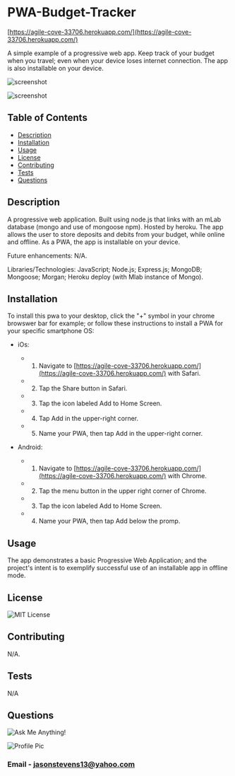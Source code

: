 # PWA-Budget-Tracker

[https://agile-cove-33706.herokuapp.com/](https://agile-cove-33706.herokuapp.com/)


A simple example of a progressive web app. Keep track of your budget when you travel; even when your device loses internet connection. The app is also installable on your device.


![screenshot](https://github.com/jasonstevens13/fitness-tracker/blob/master/public/images/screenshot1.JPG)

![screenshot](https://github.com/jasonstevens13/fitness-tracker/blob/master/public/images/screenshot2.JPG)



## Table of Contents
  * [Description](#description)
  * [Installation](#installation)
  * [Usage](#usage)
  * [License](#licesnse)
  * [Contributing](#contributing)
  * [Tests](#tests)
  * [Questions](#questions)
  
  
## Description
  A progressive web application. Built using node.js that links with an mLab database (mongo and use of mongoose npm). Hosted by heroku. The app allows the user to store deposits and debits from your budget, while online and offline. As a PWA, the app is installable on your device. 

  Future enhancements: N/A.

  Libraries/Technologies: JavaScript; Node.js; Express.js; MongoDB; Mongoose; Morgan; Heroku deploy (with Mlab instance of Mongo).
  
## Installation
  To install this pwa to your desktop, click the "+" symbol in your chrome browswer bar for example; or follow these instructions to install a PWA for your specific smartphone OS:

* iOs:

  * 1. Navigate to [https://agile-cove-33706.herokuapp.com/](https://agile-cove-33706.herokuapp.com/) with Safari.

  * 2. Tap the Share button in Safari.

  * 3. Tap the icon labeled Add to Home Screen.

  * 4. Tap Add in the upper-right corner.

  * 5. Name your PWA, then tap Add in the upper-right corner.

* Android:

  * 1. Navigate to [https://agile-cove-33706.herokuapp.com/](https://agile-cove-33706.herokuapp.com/) with Chrome.

  * 2. Tap the menu button in the upper right corner of Chrome.

  * 3. Tap the icon labeled Add to Home Screen.

  * 4. Name your PWA, then tap Add below the promp.


  
## Usage
  The app demonstrates a basic Progressive Web Application; and the project's intent is to exemplify successful use of an installable app in offline mode. 

## License 
  ![MIT License](https://img.shields.io/badge/License-MIT-green)
  
## Contributing
  N/A.
  
## Tests 
  N/A
  
## Questions
  ![Ask Me Anything!](https://img.shields.io/badge/Ask%20me-anything-1abc9c.svg)
  
  ![Profile Pic](https://avatars.githubusercontent.com/jasonstevens13)
  
### Email - jasonstevens13@yahoo.com
  
  

